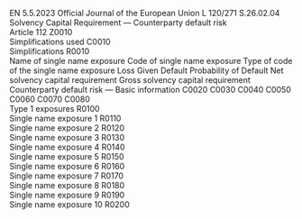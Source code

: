 EN  5.5.2023 Official Journal of the European Union L 120/271
 S.26.02.04  
Solvency Capital Requirement — Counterparty default risk  
Article 112  Z0010  
Simplifications used  C0010  
Simplifications  R0010  
Name of 
single 
name 
exposure  Code of 
single name 
exposure  Type of 
code of the 
single name 
exposure  Loss Given Default  Probability of Default  Net solvency 
capital 
requirement  Gross 
solvency 
capital 
requirement  
Counterparty default risk — Basic information  C0020  C0030  C0040  C0050  C0060  C0070  C0080  
Type 1 exposures  R0100  
Single name exposure 1  R0110  
Single name exposure 2  R0120  
Single name exposure 3  R0130  
Single name exposure 4  R0140  
Single name exposure 5  R0150  
Single name exposure 6  R0160  
Single name exposure 7  R0170  
Single name exposure 8  R0180  
Single name exposure 9  R0190  
Single name exposure 10  R0200